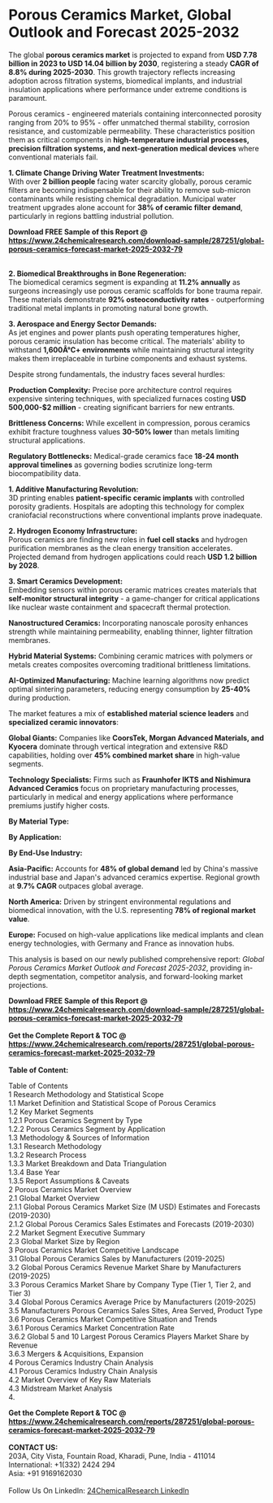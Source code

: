<h1>Porous Ceramics Market, Global Outlook and Forecast 2025-2032</h1><p>The global <strong>porous ceramics market</strong> is projected to expand from <strong>USD 7.78 billion in 2023 to USD 14.04 billion by 2030</strong>, registering a steady <strong>CAGR of 8.8% during 2025-2030</strong>. This growth trajectory reflects increasing adoption across filtration systems, biomedical implants, and industrial insulation applications where performance under extreme conditions is paramount.</p><p>Porous ceramics - engineered materials containing interconnected porosity ranging from 20% to 95% - offer unmatched thermal stability, corrosion resistance, and customizable permeability. These characteristics position them as critical components in <strong>high-temperature industrial processes, precision filtration systems, and next-generation medical devices</strong> where conventional materials fail.</p><p><strong>1. Climate Change Driving Water Treatment Investments:</strong><br>
With over <strong>2 billion people</strong> facing water scarcity globally, porous ceramic filters are becoming indispensable for their ability to remove sub-micron contaminants while resisting chemical degradation. Municipal water treatment upgrades alone account for <strong>38% of ceramic filter demand</strong>, particularly in regions battling industrial pollution.</p><div><b>Download FREE Sample of this Report @ 
            <a href="https://www.24chemicalresearch.com/download-sample/287251/global-porous-ceramics-forecast-market-2025-2032-79">
            https://www.24chemicalresearch.com/download-sample/287251/global-porous-ceramics-forecast-market-2025-2032-79</a></b></div><br><p><strong>2. Biomedical Breakthroughs in Bone Regeneration:</strong><br>
The biomedical ceramics segment is expanding at <strong>11.2% annually</strong> as surgeons increasingly use porous ceramic scaffolds for bone trauma repair. These materials demonstrate <strong>92% osteoconductivity rates</strong> - outperforming traditional metal implants in promoting natural bone growth.</p><p><strong>3. Aerospace and Energy Sector Demands:</strong><br>
As jet engines and power plants push operating temperatures higher, porous ceramic insulation has become critical. The materials' ability to withstand <strong>1,600Â°C+ environments</strong> while maintaining structural integrity makes them irreplaceable in turbine components and exhaust systems.</p><p>Despite strong fundamentals, the industry faces several hurdles:</p><p><strong>Production Complexity:</strong> Precise pore architecture control requires expensive sintering techniques, with specialized furnaces costing <strong>USD 500,000-$2 million</strong> - creating significant barriers for new entrants.</p><p><strong>Brittleness Concerns:</strong> While excellent in compression, porous ceramics exhibit fracture toughness values <strong>30-50% lower</strong> than metals limiting structural applications.</p><p><strong>Regulatory Bottlenecks:</strong> Medical-grade ceramics face <strong>18-24 month approval timelines</strong> as governing bodies scrutinize long-term biocompatibility data.</p><p><strong>1. Additive Manufacturing Revolution:</strong><br>
3D printing enables <strong>patient-specific ceramic implants</strong> with controlled porosity gradients. Hospitals are adopting this technology for complex craniofacial reconstructions where conventional implants prove inadequate.</p><p><strong>2. Hydrogen Economy Infrastructure:</strong><br>
Porous ceramics are finding new roles in <strong>fuel cell stacks</strong> and hydrogen purification membranes as the clean energy transition accelerates. Projected demand from hydrogen applications could reach <strong>USD 1.2 billion by 2028</strong>.</p><p><strong>3. Smart Ceramics Development:</strong><br>
Embedding sensors within porous ceramic matrices creates materials that <strong>self-monitor structural integrity</strong> - a game-changer for critical applications like nuclear waste containment and spacecraft thermal protection.</p><p><strong>Nanostructured Ceramics:</strong> Incorporating nanoscale porosity enhances strength while maintaining permeability, enabling thinner, lighter filtration membranes.</p><p><strong>Hybrid Material Systems:</strong> Combining ceramic matrices with polymers or metals creates composites overcoming traditional brittleness limitations.</p><p><strong>AI-Optimized Manufacturing:</strong> Machine learning algorithms now predict optimal sintering parameters, reducing energy consumption by <strong>25-40%</strong> during production.</p><p>The market features a mix of <strong>established material science leaders</strong> and <strong>specialized ceramic innovators</strong>:</p><p><strong>Global Giants:</strong> Companies like <strong>CoorsTek, Morgan Advanced Materials, and Kyocera</strong> dominate through vertical integration and extensive R&amp;D capabilities, holding over <strong>45% combined market share</strong> in high-value segments.</p><p><strong>Technology Specialists:</strong> Firms such as <strong>Fraunhofer IKTS and Nishimura Advanced Ceramics</strong> focus on proprietary manufacturing processes, particularly in medical and energy applications where performance premiums justify higher costs.</p><p><strong>By Material Type:</strong></p><p><strong>By Application:</strong></p><p><strong>By End-Use Industry:</strong></p><p><strong>Asia-Pacific:</strong> Accounts for <strong>48% of global demand</strong> led by China's massive industrial base and Japan's advanced ceramics expertise. Regional growth at <strong>9.7% CAGR</strong> outpaces global average.</p><p><strong>North America:</strong> Driven by stringent environmental regulations and biomedical innovation, with the U.S. representing <strong>78% of regional market value</strong>.</p><p><strong>Europe:</strong> Focused on high-value applications like medical implants and clean energy technologies, with Germany and France as innovation hubs.</p><p>This analysis is based on our newly published comprehensive report: <em>Global Porous Ceramics Market Outlook and Forecast 2025-2032</em>, providing in-depth segmentation, competitor analysis, and forward-looking market projections.</p><div><b>Download FREE Sample of this Report @ 
            <a href="https://www.24chemicalresearch.com/download-sample/287251/global-porous-ceramics-forecast-market-2025-2032-79">
            https://www.24chemicalresearch.com/download-sample/287251/global-porous-ceramics-forecast-market-2025-2032-79</a></b></div><br><div><b>Get the Complete Report & TOC @ 
            <a href="https://www.24chemicalresearch.com/reports/287251/global-porous-ceramics-forecast-market-2025-2032-79">
            https://www.24chemicalresearch.com/reports/287251/global-porous-ceramics-forecast-market-2025-2032-79</a></b></div><br>
            <b>Table of Content:</b><p>Table of Contents<br />
1 Research Methodology and Statistical Scope<br />
1.1 Market Definition and Statistical Scope of Porous Ceramics<br />
1.2 Key Market Segments<br />
1.2.1 Porous Ceramics Segment by Type<br />
1.2.2 Porous Ceramics Segment by Application<br />
1.3 Methodology & Sources of Information<br />
1.3.1 Research Methodology<br />
1.3.2 Research Process<br />
1.3.3 Market Breakdown and Data Triangulation<br />
1.3.4 Base Year<br />
1.3.5 Report Assumptions & Caveats<br />
2 Porous Ceramics Market Overview<br />
2.1 Global Market Overview<br />
2.1.1 Global Porous Ceramics Market Size (M USD) Estimates and Forecasts (2019-2030)<br />
2.1.2 Global Porous Ceramics Sales Estimates and Forecasts (2019-2030)<br />
2.2 Market Segment Executive Summary<br />
2.3 Global Market Size by Region<br />
3 Porous Ceramics Market Competitive Landscape<br />
3.1 Global Porous Ceramics Sales by Manufacturers (2019-2025)<br />
3.2 Global Porous Ceramics Revenue Market Share by Manufacturers (2019-2025)<br />
3.3 Porous Ceramics Market Share by Company Type (Tier 1, Tier 2, and Tier 3)<br />
3.4 Global Porous Ceramics Average Price by Manufacturers (2019-2025)<br />
3.5 Manufacturers Porous Ceramics Sales Sites, Area Served, Product Type<br />
3.6 Porous Ceramics Market Competitive Situation and Trends<br />
3.6.1 Porous Ceramics Market Concentration Rate<br />
3.6.2 Global 5 and 10 Largest Porous Ceramics Players Market Share by Revenue<br />
3.6.3 Mergers & Acquisitions, Expansion<br />
4 Porous Ceramics Industry Chain Analysis<br />
4.1 Porous Ceramics Industry Chain Analysis<br />
4.2 Market Overview of Key Raw Materials<br />
4.3 Midstream Market Analysis<br />
4.</p><div><b>Get the Complete Report & TOC @ 
            <a href="https://www.24chemicalresearch.com/reports/287251/global-porous-ceramics-forecast-market-2025-2032-79">
            https://www.24chemicalresearch.com/reports/287251/global-porous-ceramics-forecast-market-2025-2032-79</a></b></div><br><b>CONTACT US:</b><br>
            203A, City Vista, Fountain Road, Kharadi, Pune, India - 411014<br>
            International: +1(332) 2424 294<br>
            Asia: +91 9169162030 <br><br>
            Follow Us On LinkedIn: <a href="https://www.linkedin.com/company/24chemicalresearch/">24ChemicalResearch LinkedIn</a>